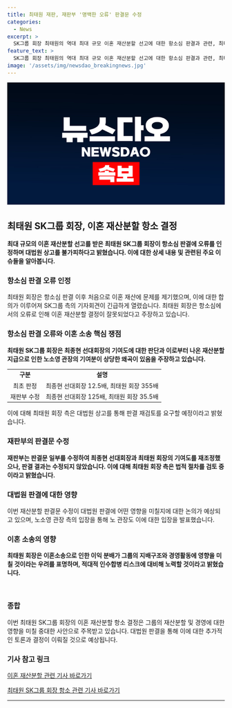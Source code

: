 ```yaml
---
title: 최태원 재판, 재판부 '명백한 오류' 판결문 수정
categories:
  - News
excerpt: >
  SK그룹 회장 최태원의 역대 최대 규모 이혼 재산분할 선고에 대한 항소심 판결과 관련, 최태원 회장이 대법원 상고를 택할 의사를 밝혔습니다. 최태원 회장은 오류가 있다며 항소심 판결을 문제제기하고, 재산분할 지급액수 1조 3,808억 원에 대한 근거가 달라진다고 주장했습니다. 또한, 항소심 재판부가 판결문 일부를 수정했지만, 최태원 회장 측은 재판부의 판결을 단순 경정으로 받아들이지 않고 법적 절차를 검토 중이라고 전했습니다. 최태원 회장과 노소영 관장 간의 이혼소송은 그룹의 지배구조와 경영활동에 대한 지적도 불거지고 있습니다.
feature_text: >
  SK그룹 회장 최태원의 역대 최대 규모 이혼 재산분할 선고에 대한 항소심 판결과 관련, 최태원 회장이 대법원 상고를 택할 의사를 밝혔습니다. 최태원 회장은 오류가 있다며 항소심 판결을 문제제기하고, 재산분할 지급액수 1조 3,808억 원에 대한 근거가 달라진다고 주장했습니다. 또한, 항소심 재판부가 판결문 일부를 수정했지만, 최태원 회장 측은 재판부의 판결을 단순 경정으로 받아들이지 않고 법적 절차를 검토 중이라고 전했습니다. 최태원 회장과 노소영 관장 간의 이혼소송은 그룹의 지배구조와 경영활동에 대한 지적도 불거지고 있습니다.
image: '/assets/img/newsdao_breakingnews.jpg'
---
```


<p><img src="/assets/img/newsdao_breakingnews.jpg" alt="firstkoreanews 속보" /></p>

<h2 data-ke-size="size26">최태원 SK그룹 회장, 이혼 재산분할 항소 결정</h2>

<p data-ke-size="size16"><b>최대 규모의 이혼 재산분할 선고를 받은 최태원 SK그룹 회장이 항소심 판결에 오류를 인정하며 대법원 상고를 불가피하다고 밝혔습니다. 이에 대한 상세 내용 및 관련된 주요 이슈들을 알아봅니다.</b></p>

<h3 data-ke-size="size22"><b>항소심 판결 오류 인정</b></h3>

<p data-ke-size="size16">최태원 회장은 항소심 판결 이후 처음으로 이혼 재산에 문제를 제기했으며, 이에 대한 합의가 이루어져 SK그룹 측의 기자회견이 긴급하게 열렸습니다. 최태원 회장은 항소심에서의 오류로 인해 이혼 재산분할 결정이 잘못되었다고 주장하고 있습니다.</p>

<h3 data-ke-size="size22"><b>항소심 판결 오류와 이혼 소송 핵심 쟁점</b></h3>

<p data-ke-size="size16"><b>최태원 SK그룹 회장은 최종현 선대회장의 기여도에 대한 판단과 이로부터 나온 재산분할 지급으로 인한 노소영 관장의 기여분이 상당한 왜곡이 있음을 주장하고 있습니다.</b></p>

<table>
    <tr>
        <td style="text-align: center; height: 17px;"><b>구분</b></td>
        <td style="text-align: center; height: 17px;"><b>설명</b></td>
    </tr>
    <tr>
        <td style="text-align: center; height: 17px;">최초 판정</td>
        <td style="text-align: center; height: 17px;">최종현 선대회장 12.5배, 최태원 회장 355배</td>
    </tr>
    <tr>
        <td style="text-align: center; height: 17px;">재판부 수정</td>
        <td style="text-align: center; height: 17px;">최종현 선대회장 125배, 최태원 회장 35.5배</td>
    </tr>
</table>

<p data-ke-size="size16">이에 대해 최태원 회장 측은 대법원 상고를 통해 판결 재검토를 요구할 예정이라고 밝혔습니다.</p>

<h3 data-ke-size="size22"><b>재판부의 판결문 수정</b></h3>

<p data-ke-size="size16"><b>재판부는 판결문 일부를 수정하여 최종현 선대회장과 최태원 회장의 기여도를 재조정했으나, 판결 결과는 수정되지 않았습니다. 이에 대해 최태원 회장 측은 법적 절차를 검토 중이라고 밝혔습니다.</b></p>

<h3 data-ke-size="size22"><b>대법원 판결에 대한 영향</b></h3>

<p data-ke-size="size16">이번 재산분할 판결문 수정이 대법원 판결에 어떤 영향을 미칠지에 대한 논의가 예상되고 있으며, 노소영 관장 측의 입장을 통해 노 관장도 이에 대한 입장을 발표했습니다.</p>

<h3 data-ke-size="size22"><b>이혼 소송의 영향</b></h3>

<p data-ke-size="size16"><b>최태원 회장은 이혼소송으로 인한 이익 분배가 그룹의 지배구조와 경영활동에 영향을 미칠 것이라는 우려를 표명하며, 적대적 인수합병 리스크에 대비해 노력할 것이라고 밝혔습니다.</b></p>

<p data-ke-size="size16">&nbsp;</p>

<h3 data-ke-size="size22"><b>종합</b></h3>

<p data-ke-size="size16">이번 최태원 SK그룹 회장의 이혼 재산분할 항소 결정은 그룹의 재산분할 및 경영에 대한 영향을 미칠 중대한 사안으로 주목받고 있습니다. 대법원 판결을 통해 이에 대한 추가적인 토론과 결정이 이뤄질 것으로 예상됩니다.</p>

<h3 data-ke-size="size22"><b>기사 참고 링크</b></h3>

<p data-ke-size="size16"><a href="https://www.example.com/news/article1">이혼 재산분할 관련 기사 바로가기</a></p>

<p data-ke-size="size16"><a href="https://www.example.com/news/article2">최태원 SK그룹 회장 항소 관련 기사 바로가기</a></p>

<p><hr></p>

